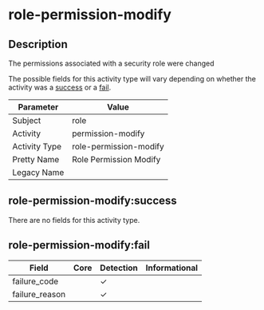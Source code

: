 role-permission-modify
======================

Description
-----------
The permissions associated with a security role were changed

The possible fields for this activity type will vary depending on whether the activity was a [success](#role-permission-modifysuccess) or a [fail](#role-permission-modifyfail).

| Parameter     | Value                  |
| ------------- | ---------------------- |
| Subject       | role                   |
| Activity      | permission-modify      |
| Activity Type | role-permission-modify |
| Pretty Name   | Role Permission Modify |
| Legacy Name   |                        |

role-permission-modify:success
------------------------------

There are no fields for this activity type.


role-permission-modify:fail
---------------------------

| Field          | Core | Detection | Informational |
| -------------- | ---- | --------- | ------------- |
| failure_code   |      | &#10003;  |               |
| failure_reason |      | &#10003;  |               |